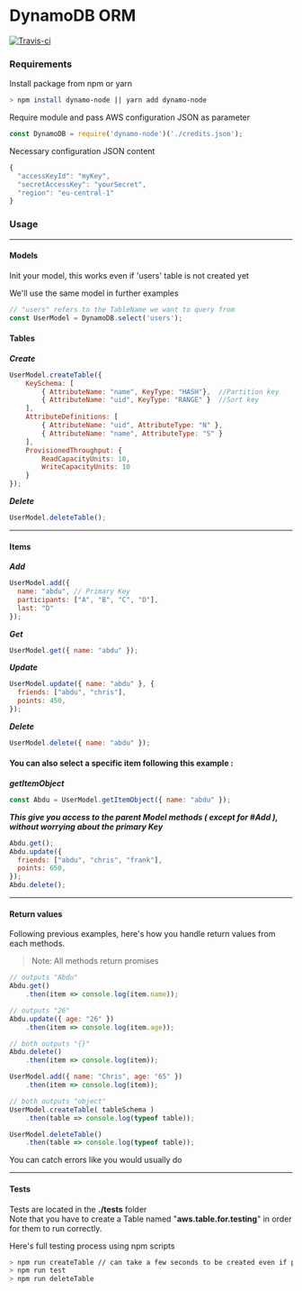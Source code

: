 # DynamoDB ORM
[![Travis-ci](https://travis-ci.org/AbdullahZN/DynamoDB.svg?branch=master)](https://travis-ci.org/AbdullahZN/DynamoDB)

### Requirements

Install package from npm or yarn

```bash
> npm install dynamo-node || yarn add dynamo-node
```

Require module and pass AWS configuration JSON as parameter

```js
const DynamoDB = require('dynamo-node')('./credits.json');
```

Necessary configuration JSON content

```js
{
  "accessKeyId": "myKey",
  "secretAccessKey": "yourSecret",
  "region": "eu-central-1"
}
```

### Usage

---

#### Models

Init your model, this works even if 'users' table is not created yet

We'll use the same model in further examples

```js
// "users" refers to the TableName we want to query from
const UserModel = DynamoDB.select('users');
```

#### Tables

_**Create**_

```js
UserModel.createTable({
    KeySchema: [       
        { AttributeName: "name", KeyType: "HASH"},  //Partition key
        { AttributeName: "uid", KeyType: "RANGE" }  //Sort key
    ],
    AttributeDefinitions: [       
        { AttributeName: "uid", AttributeType: "N" },
        { AttributeName: "name", AttributeType: "S" }
    ],
    ProvisionedThroughput: {       
        ReadCapacityUnits: 10,
        WriteCapacityUnits: 10
    }
});
```

_**Delete**_

```js
UserModel.deleteTable();
```

---

#### Items

_**Add**_

```js
UserModel.add({
  name: "abdu", // Primary Key
  participants: ["A", "B", "C", "D"],
  last: "D"
});
```

_**Get**_

```js
UserModel.get({ name: "abdu" });
```

_**Update**_

```js
UserModel.update({ name: "abdu" }, {
  friends: ["abdu", "chris"],
  points: 450,
});
```

_**Delete**_

```js
UserModel.delete({ name: "abdu" });
```

####

#### You can also select a specific item following this example :

_**getItemObject**_

```js
const Abdu = UserModel.getItemObject({ name: "abdu" });
```

_**This give you access to the parent Model methods \( except for \#Add \), without worrying about the primary Key**_

```js
Abdu.get();
Abdu.update({
  friends: ["abdu", "chris", "frank"],
  points: 650,
});
Abdu.delete();
```

---

#### Return values

Following previous examples, here's how you handle return values from each methods.

> Note: All methods return promises

```js
// outputs "Abdu"
Abdu.get()
    .then(item => console.log(item.name));

// outputs "26"
Abdu.update({ age: "26" })
    .then(item => console.log(item.age));

// both outputs "{}"
Abdu.delete()
    .then(item => console.log(item));

UserModel.add({ name: "Chris", age: "65" })
    .then(item => console.log(item));

// both outputs "object"
UserModel.createTable( tableSchema )
    .then(table => console.log(typeof table));

UserModel.deleteTable()
    .then(table => console.log(typeof table));
```

You can catch errors like you would usually do

---

#### Tests

Tests are located in the **./tests** folder  
Note that you have to create a Table named "**aws.table.for.testing**" in order for them to run correctly.

Here's full testing process using npm scripts

```bash
> npm run createTable // can take a few seconds to be created even if process exits
> npm run test
> npm run deleteTable
```
